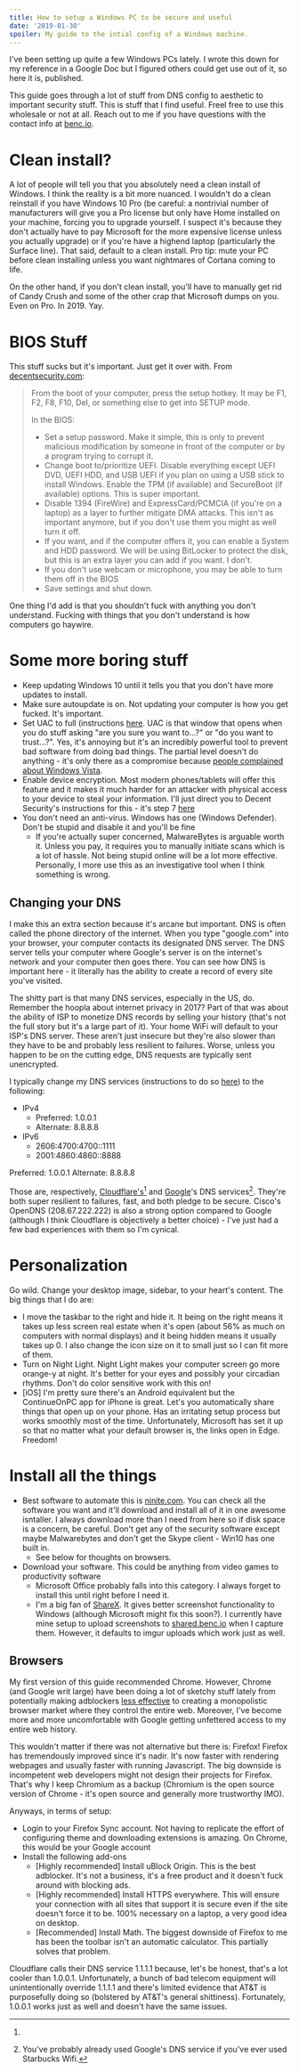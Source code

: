 ```yaml
---
title: How to setup a Windows PC to be secure and useful
date: '2019-01-30'
spoiler: My guide to the intial config of a Windows machine.
---
```


I've been setting up quite a few Windows PCs lately. I wrote this down for my reference in a Google Doc
but I figured others could get use out of it, so here it is, published.

This guide goes through a lot of stuff from DNS config to aesthetic to important security stuff. This is
stuff that I find useful. Freel free to use this wholesale or not at all. Reach out to me if you have
questions with the contact info at [benc.io](https://benc.io).

# Clean install?

A lot of people will tell you that you absolutely need a clean install of Windows. I think the reality is
a bit more nuanced. I wouldn't do a clean reinstall if you have Windows 10 Pro (be careful: a nontrivial
number of manufacturers will give you a Pro license but only have Home installed on your machine, forcing
you to upgrade yourself. I suspect it's because they don't actually have to pay Microsoft for the more
expensive license unless you actually upgrade) or if you're have a highend laptop (particularly the
Surface line). That said, default to a clean install. Pro tip: mute your PC before clean installing
unless you want nightmares of Cortana coming to life.

On the other hand, if you don't clean install, you'll have to manually get rid of Candy Crush and some of
the other crap that Microsoft dumps on you. Even on Pro. In 2019. Yay.

# BIOS Stuff

This stuff sucks but it's important. Just get it over with. From
[decentsecurity.com](https://decentsecurity.com):

> From the boot of your computer, press the setup hotkey. It may be F1, F2, F8, F10, Del, or something
> else to get into SETUP mode.
>
> In the BIOS:
>
> - Set a setup password. Make it simple, this is only to prevent malicious modification by someone in
>   front of the computer or by a program trying to corrupt it.
> - Change boot to/prioritize UEFI. Disable everything except UEFI DVD, UEFI HDD, and USB UEFI if you
>   plan on using a USB stick to install Windows. Enable the TPM (if available) and SecureBoot (if
>   available) options. This is super important.
> - Disable 1394 (FireWire) and ExpressCard/PCMCIA (if you're on a laptop) as a layer to further mitigate
>   DMA attacks. This isn't as important anymore, but if you don't use them you might as well turn it
>   off.
> - If you want, and if the computer offers it, you can enable a System and HDD password. We will be
>   using BitLocker to protect the disk, but this is an extra layer you can add if you want. I don't.
> - If you don't use webcam or microphone, you may be able to turn them off in the BIOS
> - Save settings and shut down.

One thing I'd add is that you shouldn't fuck with anything you don't understand. Fucking with things that
you don't understand is how computers go haywire.

# Some more boring stuff

- Keep updating Windows 10 until it tells you that you don't have more updates to install.
- Make sure autoupdate is on. Not updating your computer is how you get fucked. It's important.
- Set UAC to full (instructions
  [here](https://www.tenforums.com/tutorials/3577-change-user-account-control-uac-settings-windows-10-a.html).
  UAC is that window that opens when you do stuff asking "are you sure you want to...?" or "do you want
  to trust...?". Yes, it's annoying but it's an incredibly powerful tool to prevent bad software from
  doing bad things. The partial level doesn't do anything - it's only there as a compromise because
  [people complained about Windows Vista](https://blogs.msdn.microsoft.com/oldnewthing/20160816-00/?p=94105).
- Enable device encryption. Most modern phones/tablets will offer this feature and it makes it much
  harder for an attacker with physical access to your device to steal your information. I'll just direct
  you to Decent Security's instructions for this - it's step 7
  [here](https://decentsecurity.com/#/securing-your-computer/)
- You don't need an anti-virus. Windows has one (Windows Defender). Don't be stupid and disable it and
  you'll be fine
  - If you're actually super concerned, MalwareBytes is arguable worth it. Unless you pay, it requires
    you to manually initiate scans which is a lot of hassle. Not being stupid online will be a lot more
    effective. Personally, I more use this as an investigative tool when I think something is wrong.

## Changing your DNS

I make this an extra section because it's arcane but important. DNS is often called the phone directory
of the internet. When you type "google.com" into your browser, your computer contacts its designated DNS
server. The DNS server tells your computer where Google's server is on the internet's network and your
computer then goes there. You can see how DNS is important here - it literally has the ability to create
a record of every site you've visited.

The shitty part is that many DNS services, especially in the US, do. Remember the hoopla about internet
privacy in 2017? Part of that was about the ability of ISP to monetize DNS records by selling your
history (that's not the full story but it's a large part of it). Your home WiFi will default to your
ISP's DNS server. These aren't just insecure but they're also slower than they have to be and probably
less resilient to failures. Worse, unless you happen to be on the cutting edge, DNS requests are
typically sent unencrypted.

I typically change my DNS services (instructions to do so
[here](https://www.windowscentral.com/how-change-your-pcs-dns-settings-windows-10)) to the following:

- IPv4
  - Preferred: 1.0.0.1
  - Alternate: 8.8.8.8
- IPv6
  - 2606:4700:4700::1111
  - 2001:4860:4860::8888

Preferred: 1.0.0.1 Alternate: 8.8.8.8

Those are, respectively, [Cloudflare's](https://1.0.0.1/)[^1] and
[Google](https://developers.google.com/speed/public-dns/docs/using)'s DNS services[^2]. They're both
super resilient to failures, fast, and both pledge to be secure. Cisco's OpenDNS (208.67.222.222) is also
a strong option compared to Google (although I think Cloudflare is objectively a better choice) - I've
just had a few bad experiences with them so I'm cynical.

# Personalization

Go wild. Change your desktop image, sidebar, to your heart's content. The big things that I do are:

- I move the taskbar to the right and hide it. It being on the right means it takes up less screen real
  estate when it's open (about 56% as much on computers with normal displays) and it being hidden means
  it usually takes up 0. I also change the icon size on it to small just so I can fit more of them.
- Turn on Night Light. Night Light makes your computer screen go more orange-y at night. It's better for
  your eyes and possibly your circadian rhythms. Don't do color sensitive work with this on!
- [iOS] I'm pretty sure there's an Android equivalent but the ContinueOnPC app for iPhone is great. Let's
  you automatically share things that open up on your phone. Has an irritating setup process but works
  smoothly most of the time. Unfortunately, Microsoft has set it up so that no matter what your default
  browser is, the links open in Edge. Freedom!

# Install all the things

- Best software to automate this is [ninite.com](https://ninite.com/). You can check all the software you
  want and it'll download and install all of it in one awesome isntaller. I always download more than I
  need from here so if disk space is a concern, be careful. Don't get any of the security software except
  maybe Malwarebytes and don't get the Skype client - Win10 has one built in.
  - See below for thoughts on browsers.
- Download your software. This could be anything from video games to productivity software
  - Microsoft Office probably falls into this category. I always forget to install this until right
    before I need it.
  - I'm a big fan of [ShareX](https://getsharex.com/). It gives better screenshot functionality to
    Windows (although Microsoft might fix this soon?). I currently have mine setup to upload screenshots
    to [shared.benc.io](https://shared.benc.io) when I capture them. However, it defaults to imgur
    uploads which work just as well.

## Browsers

My first version of this guide recommended Chrome. However, Chrome (and Google writ large) have been
doing a lot of sketchy stuff lately from potentially making adblockers
[less effective](https://arstechnica.com/gadgets/2019/01/google-planning-changes-to-chrome-that-could-break-ad-blockers/)
to creating a monopolistic browser market where they control the entire web. Moreover, I've become more
and more uncomfortable with Google getting unfettered access to my entire web history.

This wouldn't matter if there was not alternative but there is: Firefox! Firefox has tremendously
improved since it's nadir. It's now faster with rendering webpages and usually faster with running
Javascript. The big downside is incompetent web developers might not design their projects for Firefox.
That's why I keep Chromium as a backup (Chromium is the open source version of Chrome - it's open source
and generally more trustworthy IMO).

Anyways, in terms of setup:

- Login to your Firefox Sync account. Not having to replicate the effort of configuring theme and
  downloading extensions is amazing. On Chrome, this would be your Google account
- Install the following add-ons
  - [Highly recommended] Install uBlock Origin. This is the best adblocker. It's not a business, it's a
    free product and it doesn't fuck around with blocking ads.
  - [Highly recommended] Install HTTPS everywhere. This will ensure your connection with all sites that
    support it is secure even if the site doesn't force it to be. 100% necessary on a laptop, a very good
    idea on desktop.
  - [Recommended] Install Math. The biggest downside of Firefox to me has been the toolbar isn't an
    automatic calculator. This partially solves that problem.

[^1]:

  Cloudflare calls their DNS service 1.1.1.1 because, let's be honest, that's a lot cooler than 1.0.0.1.
  Unfortunately, a bunch of bad telecom equipment will unintentionally override 1.1.1.1 and there's
  limited evidence that AT&T is purposefully doing so (bolstered by AT&T's general shittiness).
  Fortunately, 1.0.0.1 works just as well and doesn't have the same issues.

[^2]: You've probably already used Google's DNS service if you've ever used Starbucks Wifi.

